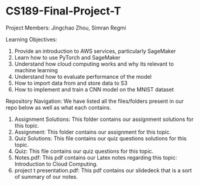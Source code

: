 # CS189-Final-Project-T

Project Members: Jingchao Zhou, Simran Regmi

Learning Objectives:
1) Provide an introduction to AWS services, particularly SageMaker
2) Learn how to use PyTorch and SageMaker
3) Understand how cloud computing works and why its relevant to machine learning
4) Understand how to evaluate performance of the model
6) How to import data from and store data to S3
7) How to implement and train a CNN model on the MNIST dataset


Repository Navigation: We have listed all the files/folders present in our repo below as well as what each contains.
1) Assignment Solutions: This folder contains our assignment solutions for this topic.
2) Assignment: This folder contains our assignment for this topic.
3) Quiz Solutions: This file contains our quiz questions solutions for this topic.
4) Quiz: This file contains our quiz questions for this topic.
6) Notes.pdf: This pdf contains our Latex notes regarding this topic: Introduction to Cloud Computing.
7) project t presentation.pdf: This pdf contains our slidedeck that is a sort of summary of our notes.

